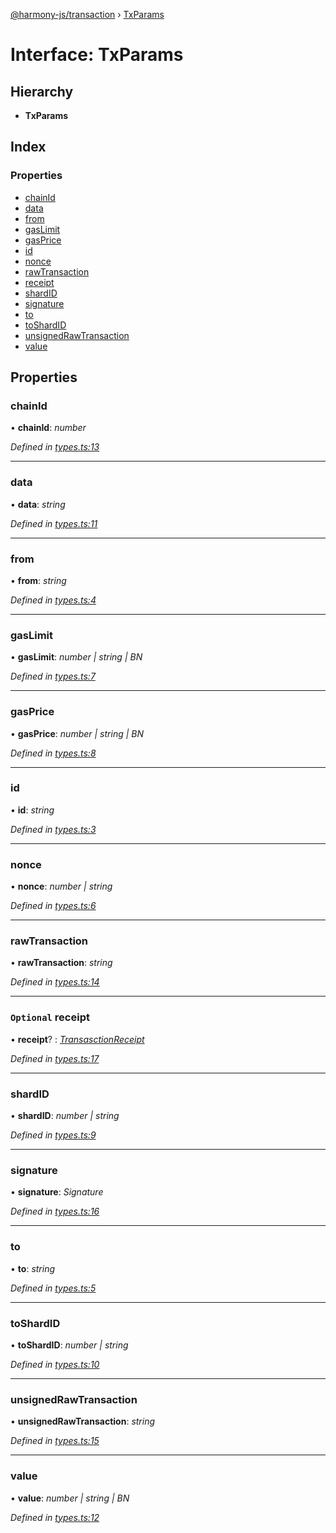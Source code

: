 [@harmony-js/transaction](../globals.md) › [TxParams](txparams.md)

# Interface: TxParams

## Hierarchy

* **TxParams**

## Index

### Properties

* [chainId](txparams.md#chainid)
* [data](txparams.md#data)
* [from](txparams.md#from)
* [gasLimit](txparams.md#gaslimit)
* [gasPrice](txparams.md#gasprice)
* [id](txparams.md#id)
* [nonce](txparams.md#nonce)
* [rawTransaction](txparams.md#rawtransaction)
* [receipt](txparams.md#optional-receipt)
* [shardID](txparams.md#shardid)
* [signature](txparams.md#signature)
* [to](txparams.md#to)
* [toShardID](txparams.md#toshardid)
* [unsignedRawTransaction](txparams.md#unsignedrawtransaction)
* [value](txparams.md#value)

## Properties

###  chainId

• **chainId**: *number*

*Defined in [types.ts:13](https://github.com/FireStack-Lab/Harmony-sdk-core/blob/33571de/packages/harmony-transaction/src/types.ts#L13)*

___

###  data

• **data**: *string*

*Defined in [types.ts:11](https://github.com/FireStack-Lab/Harmony-sdk-core/blob/33571de/packages/harmony-transaction/src/types.ts#L11)*

___

###  from

• **from**: *string*

*Defined in [types.ts:4](https://github.com/FireStack-Lab/Harmony-sdk-core/blob/33571de/packages/harmony-transaction/src/types.ts#L4)*

___

###  gasLimit

• **gasLimit**: *number | string | BN*

*Defined in [types.ts:7](https://github.com/FireStack-Lab/Harmony-sdk-core/blob/33571de/packages/harmony-transaction/src/types.ts#L7)*

___

###  gasPrice

• **gasPrice**: *number | string | BN*

*Defined in [types.ts:8](https://github.com/FireStack-Lab/Harmony-sdk-core/blob/33571de/packages/harmony-transaction/src/types.ts#L8)*

___

###  id

• **id**: *string*

*Defined in [types.ts:3](https://github.com/FireStack-Lab/Harmony-sdk-core/blob/33571de/packages/harmony-transaction/src/types.ts#L3)*

___

###  nonce

• **nonce**: *number | string*

*Defined in [types.ts:6](https://github.com/FireStack-Lab/Harmony-sdk-core/blob/33571de/packages/harmony-transaction/src/types.ts#L6)*

___

###  rawTransaction

• **rawTransaction**: *string*

*Defined in [types.ts:14](https://github.com/FireStack-Lab/Harmony-sdk-core/blob/33571de/packages/harmony-transaction/src/types.ts#L14)*

___

### `Optional` receipt

• **receipt**? : *[TransasctionReceipt](transasctionreceipt.md)*

*Defined in [types.ts:17](https://github.com/FireStack-Lab/Harmony-sdk-core/blob/33571de/packages/harmony-transaction/src/types.ts#L17)*

___

###  shardID

• **shardID**: *number | string*

*Defined in [types.ts:9](https://github.com/FireStack-Lab/Harmony-sdk-core/blob/33571de/packages/harmony-transaction/src/types.ts#L9)*

___

###  signature

• **signature**: *Signature*

*Defined in [types.ts:16](https://github.com/FireStack-Lab/Harmony-sdk-core/blob/33571de/packages/harmony-transaction/src/types.ts#L16)*

___

###  to

• **to**: *string*

*Defined in [types.ts:5](https://github.com/FireStack-Lab/Harmony-sdk-core/blob/33571de/packages/harmony-transaction/src/types.ts#L5)*

___

###  toShardID

• **toShardID**: *number | string*

*Defined in [types.ts:10](https://github.com/FireStack-Lab/Harmony-sdk-core/blob/33571de/packages/harmony-transaction/src/types.ts#L10)*

___

###  unsignedRawTransaction

• **unsignedRawTransaction**: *string*

*Defined in [types.ts:15](https://github.com/FireStack-Lab/Harmony-sdk-core/blob/33571de/packages/harmony-transaction/src/types.ts#L15)*

___

###  value

• **value**: *number | string | BN*

*Defined in [types.ts:12](https://github.com/FireStack-Lab/Harmony-sdk-core/blob/33571de/packages/harmony-transaction/src/types.ts#L12)*
